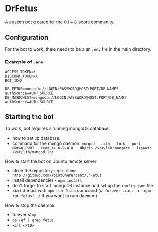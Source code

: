 # DrFetus
A custom bot created for the 0.1% Discord community.


## Configuration

For the bot to work, there needs to be a an `.env` file in the main directory.

### Example of `.env`

```
ACCESS_TOKEN=X
DISCORD_TOKEN=X
BOT_ID=X

DB_FETUS=mongodb://LOGIN:PASSWORD@HOST:PORT/DB_NAME?authSource=AUTH_SOURCE
DB_MASOCHIST=mongodb://LOGIN:PASSWORD@HOST:PORT/DB_NAME?authSource=AUTH_SOURCE
```

## Starting the bot

To work, bot requires a running mongoDB database.
- how to set up database:
- command for the mongo daemon: `mongod --auth --fork --port MONGO_PORT --bind_ip 0.0.0.0 --dbpath /var/lib/mongodb --logpath /var/lib/mongod.log`

How to start the bot on Ubuntu remote server:
- clone the repository - `git clone http://github.com/PointOnePercent/DrFetus`
- install dependencies - `npm install`
- don't forget to start mongoDB instance and set up the `config.json` file
- start the bot with `npm run fetus` command (or `forever start -c "npm run fetus" ./` if you want to rum daemon)

How to stop the daemon
- forever stop <process number>
- `ps -ef | grep fetus`
- `kill <PID>`

